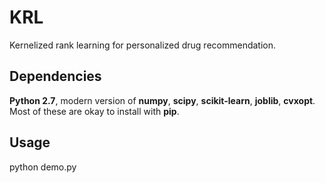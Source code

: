 # KRL
Kernelized rank learning for personalized drug recommendation. 

## Dependencies
**Python 2.7**, modern version of **numpy**, **scipy**, **scikit-learn**, **joblib**, **cvxopt**. Most of these are okay to install with **pip**.

## Usage
python demo.py
